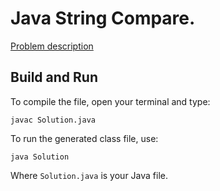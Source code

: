 # Java String Compare.

[Problem description](https://www.hackerrank.com/challenges/java-string-compare)

## Build and Run

To compile the file, open your terminal and type:
```
javac Solution.java
```

To run the generated class file, use:
```
java Solution
```

Where `Solution.java` is your Java file.
